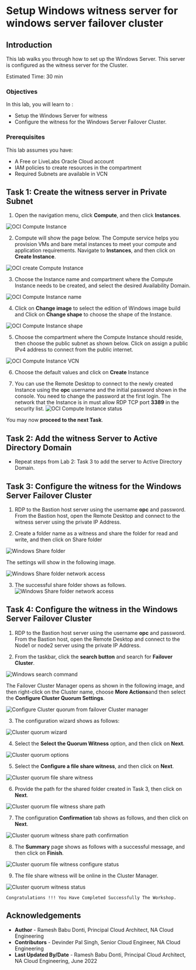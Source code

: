 # Setup Windows witness server for windows server failover cluster

## Introduction

This lab walks you through how to set up the Windows Server. This server is configured as the witness server for the Cluster.  

Estimated Time:  30 min


### Objectives
In this lab, you will learn to :
* Setup the Windows Server for witness
* Configure the witness for the Windows Server Failover Cluster.

### Prerequisites  

This lab assumes you have:
- A Free or LiveLabs Oracle Cloud account
- IAM policies to create resources in the compartment
- Required Subnets are available in VCN

##  Task 1: Create the witness server in Private Subnet

1. Open the navigation menu, click **Compute**, and then click **Instances**.

  ![OCI Compute Instance](./images/compute-instance-oci.png "OCI Compute Instance")

2. Compute will show the page below. The Compute service helps you provision VMs and bare metal instances to meet your compute and application requirements. Navigate to **Instances**, and then click on **Create Instance**.

  ![OCI create Compute Instance](./images/compute-instance-create.png "OCI create Compute Instance")

3. Choose the Instance name and compartment where the Compute Instance needs to be created, and select the desired Availability Domain.

  ![OCI Compute Instance name](./images/compute-instance-name.png "OCI Compute Instance name")

4. Click on **Change image** to select the edition of Windows image build and Click on **Change shape** to choose the shape of the Instance.

  ![OCI Compute Instance shape](./images/compute-instance-shape.png "OCI Compute Instance shape")

5. Choose the compartment where the Compute Instance should reside, then choose the public subnet as shown below. Click on assign a public IPv4 address to connect from the public internet.

  ![OCI Compute Instance VCN](./images/compute-instance-ip.png "OCI Compute Instance VCN")

6. Choose the default values and click on **Create** Instance

7. You can use the Remote Desktop to connect to the newly created Instance using the **opc** username and the initial password shown in the console. You need to change the password at the first login. The network that the Instance is in must allow RDP TCP port **3389** in the security list.
  ![OCI Compute Instance status](./images/compute-instance-successful.png "OCI Compute Instance status")


  You may now **proceed to the next Task**.

##  Task 2: Add the witness Server to Active Directory Domain

  * Repeat steps from Lab 2: Task 3 to add the server to Active Directory Domain.

##  Task 3: Configure the witness for the Windows Server Failover Cluster

1. RDP to the Bastion host server using the username **opc** and password. From the Bastion host, open the Remote Desktop and connect to the witness server using the private IP Address.

2. Create a folder name as a witness and share the folder for read and write, and then click on Share folder

  ![Windows Share folder](./images/windows-sharefolder.png "Windows Share folder")

  The settings will show in the following image.

  ![Windows Share folder network access](./images/windows-sharefolder-details.png "Windows Share folder network access")

3. The successful share folder shows as follows.
  ![Windows Share folder network access](./images/windows-sharefolder-successful.png "Windows Share folder network access")

##  Task 4: Configure the witness in the Windows Server Failover Cluster

1. RDP to the Bastion host server using the username **opc** and password. From the Bastion host, open the Remote Desktop and connect to the Node1 or node2 server using the private IP Address.

2. From the taskbar, click the **search button** and search for **Failover Cluster**.

  ![Windows search command](./images/windows-command-search.png "Windows search command")

The Failover Cluster Manager opens as shown in the following image, and then right-click on the Cluster name, choose **More Actions**and then select the **Configure Cluster Quorum Settings**.

  ![Configure Cluster quorum from failover Cluster manager](./images/wsfc-quorum.png "Configure Cluster quorum from failover Cluster manager")

3. The configuration wizard shows as follows:

  ![Cluster quorum wizard](./images/wsfc-quorum-configruation.png "Cluster quorum wizard")

4. Select the **Select the Quorum Witness** option, and then click on **Next**.

  ![Cluster quorum options](./images/wsfc-quorum-configruation-select.png "Cluster quorum options")

5. Select the **Configure a file share witness**, and then click on **Next**.

  ![Cluster quorum file share witness](./images/wsfc-quorum-configruation-fileshare.png "Cluster quorum file share witness")

6. Provide the path for the shared folder created in Task 3, then click on **Next**.

  ![Cluster quorum file witness share path](./images/wsfc-quorum-sharepath.png "Cluster quorum file witness share path")

7. The configuration **Confirmation** tab shows as follows, and then click on **Next**.

  ![Cluster quorum witness share path confirmation](./images/wsfc-quorum-sharepath-confirmation.png "Cluster quorum witness share path confirmation")

8. The **Summary** page shows as follows with a successful message, and then click on **Finish**.

  ![Cluster quorum file witness configure status](./images/wsfc-quorum-sharepath-summary.png "Cluster quorum file witness configure status")

9. The file share witness will be online in the Cluster Manager.

  ![Cluster quorum witness status](./images/wsfc-quorum-sharepath-online.png "Cluster quorum witness status")

    Congratulations !!! You Have Completed Successfully The Workshop.

## Acknowledgements
* **Author** - Ramesh Babu Donti, Principal Cloud Architect, NA Cloud Engineering
* **Contributors** -  Devinder Pal Singh, Senior Cloud Engineer, NA Cloud Engineering
* **Last Updated By/Date** - Ramesh Babu Donti, Principal Cloud Architect, NA Cloud Engineering, June 2022
